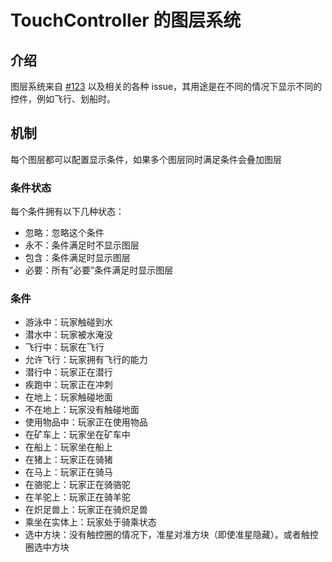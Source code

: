 # TouchController 的图层系统

## 介绍

图层系统来自 [#123](https://github.com/TouchController/TouchController/discussions/123) 以及相关的各种 issue，其用途是在不同的情况下显示不同的控件，例如飞行、划船时。

## 机制

每个图层都可以配置显示条件，如果多个图层同时满足条件会叠加图层

### 条件状态

每个条件拥有以下几种状态：

- 忽略：忽略这个条件
- 永不：条件满足时不显示图层
- 包含：条件满足时显示图层
- 必要：所有“必要”条件满足时显示图层

### 条件

- 游泳中：玩家触碰到水
- 潜水中：玩家被水淹没
- 飞行中：玩家在飞行
- 允许飞行：玩家拥有飞行的能力
- 潜行中：玩家正在潜行
- 疾跑中：玩家正在冲刺
- 在地上：玩家触碰地面
- 不在地上：玩家没有触碰地面
- 使用物品中：玩家正在使用物品
- 在矿车上：玩家坐在矿车中
- 在船上：玩家坐在船上
- 在猪上：玩家正在骑猪
- 在马上：玩家正在骑马
- 在骆驼上：玩家正在骑骆驼
- 在羊驼上：玩家正在骑羊驼
- 在炽足兽上：玩家正在骑炽足兽
- 乘坐在实体上：玩家处于骑乘状态
- 选中方块：没有触控圈的情况下，准星对准方块（即使准星隐藏）。或者触控圈选中方块